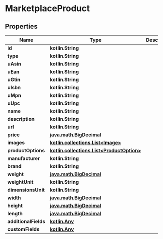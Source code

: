 
# MarketplaceProduct

## Properties
| Name | Type | Description | Notes |
| ------------ | ------------- | ------------- | ------------- |
| **id** | **kotlin.String** |  |  [optional] |
| **type** | **kotlin.String** |  |  [optional] |
| **uAsin** | **kotlin.String** |  |  [optional] |
| **uEan** | **kotlin.String** |  |  [optional] |
| **uGtin** | **kotlin.String** |  |  [optional] |
| **uIsbn** | **kotlin.String** |  |  [optional] |
| **uMpn** | **kotlin.String** |  |  [optional] |
| **uUpc** | **kotlin.String** |  |  [optional] |
| **name** | **kotlin.String** |  |  [optional] |
| **description** | **kotlin.String** |  |  [optional] |
| **url** | **kotlin.String** |  |  [optional] |
| **price** | [**java.math.BigDecimal**](java.math.BigDecimal.md) |  |  [optional] |
| **images** | [**kotlin.collections.List&lt;Image&gt;**](Image.md) |  |  [optional] |
| **productOptions** | [**kotlin.collections.List&lt;ProductOption&gt;**](ProductOption.md) |  |  [optional] |
| **manufacturer** | **kotlin.String** |  |  [optional] |
| **brand** | **kotlin.String** |  |  [optional] |
| **weight** | [**java.math.BigDecimal**](java.math.BigDecimal.md) |  |  [optional] |
| **weightUnit** | **kotlin.String** |  |  [optional] |
| **dimensionsUnit** | **kotlin.String** |  |  [optional] |
| **width** | [**java.math.BigDecimal**](java.math.BigDecimal.md) |  |  [optional] |
| **height** | [**java.math.BigDecimal**](java.math.BigDecimal.md) |  |  [optional] |
| **length** | [**java.math.BigDecimal**](java.math.BigDecimal.md) |  |  [optional] |
| **additionalFields** | [**kotlin.Any**](.md) |  |  [optional] |
| **customFields** | [**kotlin.Any**](.md) |  |  [optional] |



